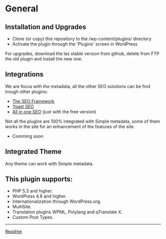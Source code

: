 # General

## Installation and Upgrades

* Clone (or copy) this repository to the /wp-content/plugins/ directory
* Activate the plugin through the 'Plugins' screen in WordPress

For upgrades, download the las stable version from github, delete from FTP the old plugin and install the new one.

## Integrations

We are focus with the metadata, all the other SEO solutions can be find trough other plugins:

* [The SEO Framework](https://wordpress.org/plugins/autodescription/)
* [Yoast SEO](https://wordpress.org/plugins/wordpress-seo/)
* [All in one SEO](https://wordpress.org/plugins/all-in-one-seo-pack/) (just with the free version)

Not all the plugins are 100% integrated with Simple metadata, some of them works in the site for an enhancement of the features of the site.

* Comming soon

## Integrated Theme

Any theme can work with Simple metadata.

## This plugin supports:

* PHP 5.3 and higher.
* WordPress 4.8 and higher.
* Internationalization through WordPress.org.
* MultiSite.
* Translation plugins WPML, Polylang and qTranslate X.
* Custom Post Types.

---

[Readme](/Readme.md)
